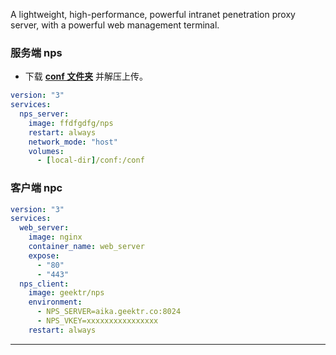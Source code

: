 A lightweight, high-performance, powerful intranet penetration proxy server, with a powerful web management terminal.

### 服务端 nps

- 下载 [**conf 文件夹**](https://minhaskamal.github.io/DownGit/#/home?url=https://github.com/ehang-io/nps/tree/master/conf) 并解压上传。

```yml title="docker-compose.yml"
version: "3"
services:
  nps_server:
    image: ffdfgdfg/nps
    restart: always
    network_mode: "host"
    volumes:
      - [local-dir]/conf:/conf
```

### 客户端 npc

```yml title="docker-compose.yml"
version: "3"
services:
  web_server:
    image: nginx
    container_name: web_server
    expose:
      - "80"
      - "443"
  nps_client:
    image: geektr/nps
    environment:
      - NPS_SERVER=aika.geektr.co:8024
      - NPS_VKEY=xxxxxxxxxxxxxxxx
    restart: always
```

---
